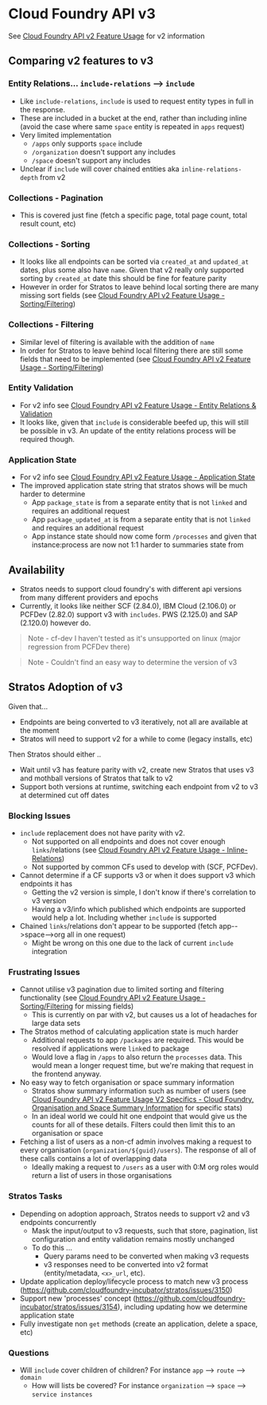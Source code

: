 # Cloud Foundry API v3

See [Cloud Foundry API v2 Feature Usage](cf-api-v2-usage.md) for v2 information

## Comparing v2 features to v3

### Entity Relations... `include-relations` --> `include`
- Like `include-relations`, `include` is used to request entity types in full in the response.
- These are included in a bucket at the end, rather than including inline (avoid the case where same `space` entity is repeated in `apps` request)
- Very limited implementation
  - `/apps` only supports `space` include
  - `/organization` doesn't support any includes
  - `/space` doesn't support any includes
- Unclear if `include` will cover chained entities aka `inline-relations-depth` from v2

### Collections - Pagination
- This is covered just fine (fetch a specific page, total page count, total result count, etc)

### Collections - Sorting
- It looks like all endpoints can be sorted via `created_at` and `updated_at` dates, plus some also have `name`. Given that v2 really only
  supported sorting by `created_at` date this should be fine for feature parity
- However in order for Stratos to leave behind local sorting there are many missing sort fields (see [Cloud Foundry API v2 Feature Usage - Sorting/Filtering](cf-api-v2-usage.md#sortingfiltering))

### Collections - Filtering
- Similar level of filtering is available with the addition of `name`
- In order for Stratos to leave behind local filtering there are still some fields that need to be implemented (see [Cloud Foundry API v2 Feature Usage - Sorting/Filtering](cf-api-v2-usage.md#sortingfiltering))

### Entity Validation
- For v2 info see [Cloud Foundry API v2 Feature Usage - Entity Relations & Validation](cf-api-v2-usage.md#entity-relations--validation)
- It looks like, given that `include` is considerable beefed up, this will still be possible in v3. An update of the entity relations
  process will be required though.

### Application State
- For v2 info see [Cloud Foundry API v2 Feature Usage - Application State](cf-api-v2-usage.md#Application-State)
- The improved application state string that stratos shows will be much harder to determine
  - App `package_state` is from a separate entity that is not `linked` and requires an additional request
  - App `package_updated_at` is from a separate entity that is not `linked` and requires an additional request
  - App instance state should now come form `/processes` and given that instance:process are now not 1:1 harder to summaries state from

## Availability
- Stratos needs to support cloud foundry's with different api versions from many different providers and epochs
- Currently, it looks like neither SCF (2.84.0), IBM Cloud (2.106.0) or PCFDev (2.82.0) support v3 with `includes`. PWS (2.125.0) and
 SAP (2.120.0) however do.

> Note - cf-dev I haven't tested as it's unsupported on linux (major regression from PCFDev there)

> Note - Couldn't find an easy way to determine the version of v3

## Stratos Adoption of v3

Given that...
- Endpoints are being converted to v3 iteratively, not all are available at the moment
- Stratos will need to support v2 for a while to come (legacy installs, etc)

Then Stratos should either ..
- Wait until v3 has feature parity with v2, create new Stratos that uses v3 and mothball versions of Stratos that talk to v2
- Support both versions at runtime, switching each endpoint from v2 to v3 at determined cut off dates

### Blocking Issues
- `include` replacement does not have parity with v2.
  - Not supported on all endpoints and does not cover enough `links`/relations (see [Cloud Foundry API v2 Feature Usage - Inline-Relations](cf-api-v2-usage.md#Inline-Relations))
  - Not supported by common CFs used to develop with (SCF, PCFDev).
- Cannot determine if a CF supports v3 or when it does support v3 which endpoints it has
  - Getting the v2 version is simple, I don't know if there's correlation to v3 version
  - Having a v3/info which published which endpoints are supported would help a lot. Including whether `include` is supported
- Chained `links`/relations don't appear to be supported (fetch app-->space-->org all in one request)
  - Might be wrong on this one due to the lack of current `include` integration

### Frustrating Issues
- Cannot utilise v3 pagination due to limited sorting and filtering functionality (see [Cloud Foundry API v2 Feature Usage - Sorting/Filtering](cf-api-v2-usage.md#sortingFiltering) for missing fields)
  - This is currently on par with v2, but causes us a lot of headaches for large data sets
- The Stratos method of calculating application state is much harder
  - Additional requests to app `/packages` are required. This would be resolved if applications were `link`ed to package
  - Would love a flag in `/apps` to also return the `processes` data. This would mean a longer request time, but we're making that request
    in the frontend anyway.
- No easy way to fetch organisation or space summary information
  - Stratos show summary information such as number of users (see [Cloud Foundry API v2 Feature Usage V2 Specifics - Cloud Foundry, Organisation and Space Summary Information](cf-api-v2-usage.md#cloud-foundry-organisation-and-space-summary-information) for specific stats)
  - In an ideal world we could hit one endpoint that would give us the counts for all of these details. Filters could then limit this to
    an organisation or space
- Fetching a list of users as a non-cf admin involves making a request to every organisation (`organization/${guid}/users`). The response
  of all of these calls contains a lot of overlapping data
  - Ideally making a request to `/users` as a user with 0:M org roles would return a list of users in those organisations

### Stratos Tasks
- Depending on adoption approach, Stratos needs to support v2 and v3 endpoints concurrently
  - Mask the input/output to v3 requests, such that store, pagination, list configuration and entity validation remains mostly unchanged
  - To do this ...
    - Query params need to be converted when making v3 requests
    - v3 responses need to be converted into v2 format (entity/metadata, `<x>_url`, etc).
- Update application deploy/lifecycle process to match new v3 process (https://github.com/cloudfoundry-incubator/stratos/issues/3150)
- Support new 'processes' concept (https://github.com/cloudfoundry-incubator/stratos/issues/3154), including updating how
  we determine application state
- Fully investigate non `get` methods (create an application, delete a space, etc)

### Questions
- Will `include` cover children of children? For instance `app` --> `route` --> `domain`
  - How will lists be covered? For instance `organization` --> `space` --> `service instances`
